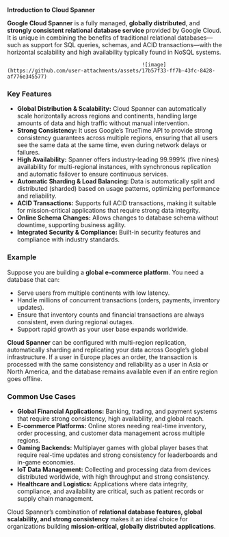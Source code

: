 **Introduction to Cloud Spanner**

**Google Cloud Spanner** is a fully managed, **globally distributed**, and **strongly consistent relational database service** provided by Google Cloud. It is unique in combining the benefits of traditional relational databases—such as support for SQL queries, schemas, and ACID transactions—with the horizontal scalability and high availability typically found in NoSQL systems.

                                                ![image](https://github.com/user-attachments/assets/17b57f33-ff7b-43fc-8428-af776e345577)



### Key Features

- **Global Distribution \& Scalability:**
Cloud Spanner can automatically scale horizontally across regions and continents, handling large amounts of data and high traffic without manual intervention.
- **Strong Consistency:**
It uses Google’s TrueTime API to provide strong consistency guarantees across multiple regions, ensuring that all users see the same data at the same time, even during network delays or failures.
- **High Availability:**
Spanner offers industry-leading 99.999% (five nines) availability for multi-regional instances, with synchronous replication and automatic failover to ensure continuous services.
- **Automatic Sharding \& Load Balancing:**
Data is automatically split and distributed (sharded) based on usage patterns, optimizing performance and reliability.
- **ACID Transactions:**
Supports full ACID transactions, making it suitable for mission-critical applications that require strong data integrity.
- **Online Schema Changes:**
Allows changes to database schema without downtime, supporting business agility.
- **Integrated Security \& Compliance:**
Built-in security features and compliance with industry standards.


### Example

Suppose you are building a **global e-commerce platform**. You need a database that can:

- Serve users from multiple continents with low latency.
- Handle millions of concurrent transactions (orders, payments, inventory updates).
- Ensure that inventory counts and financial transactions are always consistent, even during regional outages.
- Support rapid growth as your user base expands worldwide.

**Cloud Spanner** can be configured with multi-region replication, automatically sharding and replicating your data across Google’s global infrastructure. If a user in Europe places an order, the transaction is processed with the same consistency and reliability as a user in Asia or North America, and the database remains available even if an entire region goes offline.

### Common Use Cases

- **Global Financial Applications:**
Banking, trading, and payment systems that require strong consistency, high availability, and global reach.
- **E-commerce Platforms:**
Online stores needing real-time inventory, order processing, and customer data management across multiple regions.
- **Gaming Backends:**
Multiplayer games with global player bases that require real-time updates and strong consistency for leaderboards and in-game economies.
- **IoT Data Management:**
Collecting and processing data from devices distributed worldwide, with high throughput and strong consistency.
- **Healthcare and Logistics:**
Applications where data integrity, compliance, and availability are critical, such as patient records or supply chain management.

Cloud Spanner’s combination of **relational database features, global scalability, and strong consistency** makes it an ideal choice for organizations building **mission-critical, globally distributed applications**.


[^8]: https://en.wikipedia.org/wiki/Spanner_(database)

[^9]: https://www.cloudskillsboost.google/course_templates/616?qlcampaign=datasci87

[^10]: https://www.coursera.org/learn/understanding-cloud-spanner

